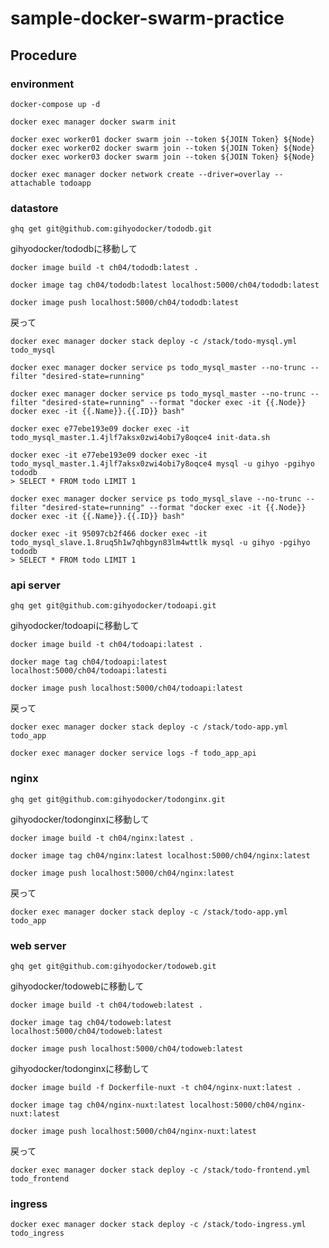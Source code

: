 # sample-docker-swarm-practice

## Procedure

### environment

```
docker-compose up -d
```

```
docker exec manager docker swarm init
```

```
docker exec worker01 docker swarm join --token ${JOIN Token} ${Node}
docker exec worker02 docker swarm join --token ${JOIN Token} ${Node}
docker exec worker03 docker swarm join --token ${JOIN Token} ${Node}
```

```
docker exec manager docker network create --driver=overlay --attachable todoapp
```

### datastore

```
ghq get git@github.com:gihyodocker/tododb.git
```

gihyodocker/tododbに移動して

```
docker image build -t ch04/tododb:latest .
```

```
docker image tag ch04/tododb:latest localhost:5000/ch04/tododb:latest
```

```
docker image push localhost:5000/ch04/tododb:latest
```

戻って

```
docker exec manager docker stack deploy -c /stack/todo-mysql.yml todo_mysql
```

```
docker exec manager docker service ps todo_mysql_master --no-trunc --filter "desired-state=running"
```

```
docker exec manager docker service ps todo_mysql_master --no-trunc --filter "desired-state=running" --format "docker exec -it {{.Node}} docker exec -it {{.Name}}.{{.ID}} bash"
```

```
docker exec e77ebe193e09 docker exec -it todo_mysql_master.1.4jlf7aksx0zwi4obi7y8oqce4 init-data.sh
```

```
docker exec -it e77ebe193e09 docker exec -it todo_mysql_master.1.4jlf7aksx0zwi4obi7y8oqce4 mysql -u gihyo -pgihyo tododb
> SELECT * FROM todo LIMIT 1
```

```
docker exec manager docker service ps todo_mysql_slave --no-trunc --filter "desired-state=running" --format "docker exec -it {{.Node}} docker exec -it {{.Name}}.{{.ID}} bash"

docker exec -it 95097cb2f466 docker exec -it todo_mysql_slave.1.8ruq5h1w7qhbgyn83lm4wttlk mysql -u gihyo -pgihyo tododb
> SELECT * FROM todo LIMIT 1
```

### api server

```
ghq get git@github.com:gihyodocker/todoapi.git
```

gihyodocker/todoapiに移動して

```
docker image build -t ch04/todoapi:latest .
```

```
docker mage tag ch04/todoapi:latest localhost:5000/ch04/todoapi:latesti
```

```
docker image push localhost:5000/ch04/todoapi:latest
```

戻って

```
docker exec manager docker stack deploy -c /stack/todo-app.yml todo_app
```

```
docker exec manager docker service logs -f todo_app_api
```

### nginx

```
ghq get git@github.com:gihyodocker/todonginx.git
```

gihyodocker/todonginxに移動して

```
docker image build -t ch04/nginx:latest .
```

```
docker image tag ch04/nginx:latest localhost:5000/ch04/nginx:latest
```

```
docker image push localhost:5000/ch04/nginx:latest
```

戻って

```
docker exec manager docker stack deploy -c /stack/todo-app.yml todo_app
```

### web server

```
ghq get git@github.com:gihyodocker/todoweb.git
```

gihyodocker/todowebに移動して

```
docker image build -t ch04/todoweb:latest .
```

```
docker image tag ch04/todoweb:latest localhost:5000/ch04/todoweb:latest
```

```
docker image push localhost:5000/ch04/todoweb:latest
```

gihyodocker/todonginxに移動して

```
docker image build -f Dockerfile-nuxt -t ch04/nginx-nuxt:latest .
```

```
docker image tag ch04/nginx-nuxt:latest localhost:5000/ch04/nginx-nuxt:latest
```

```
docker image push localhost:5000/ch04/nginx-nuxt:latest
```

戻って

```
docker exec manager docker stack deploy -c /stack/todo-frontend.yml todo_frontend
```

### ingress

```
docker exec manager docker stack deploy -c /stack/todo-ingress.yml todo_ingress
```

